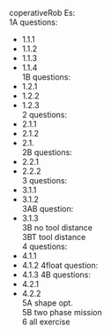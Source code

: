 coperativeRob
Es:<br />
1A questions:<br />
-	1.1.1
-	1.1.2
-	1.1.3
-	1.1.4<br />
1B questions: <br />
-	1.2.1
-	1.2.2
-	1.2.3<br />
2 questions:<br />
-	2.1.1
-	2.1.2
-	2.1.<br />
2B questions:<br />
-	2.2.1
-	2.2.2<br />
3 questions:<br />
-	3.1.1
-	3.1.2<br />
3AB question:<br />
-	3.1.3<br />
3B no tool distance<br />
3BT tool distance<br />
4 questions:<br />
-	4.1.1
-	4.1.2
4float question:<br />
-	4.1.3
4B questions:<br />
-	4.2.1
-	4.2.2<br />
5A  shape opt.<br />
5B two phase mission <br />
6 all exercise<br />
